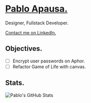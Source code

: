 # [Pablo Apausa.](https://apausa.dev)
Designer, Fullstack Developer.

[Contact me on LinkedIn.](https://www.linkedin.com/in/apausa/)

## Objectives.

- [ ] Encrypt user passwords on Aphor.
- [ ] Refactor Game of Life with canvas.

## Stats.

<img align="center" src="https://github-readme-stats.vercel.app/api?username=apausa&show_icons=true&count_private=true&theme=dark" alt="Pablo's GitHub Stats" />
